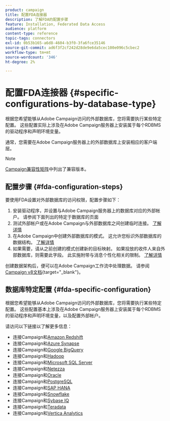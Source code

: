 ```yaml
---
product: campaign
title: 配置FDA连接器
description: 了解FDA的配置步骤
feature: Installation, Federated Data Access
audience: platform
content-type: reference
topic-tags: connectors
exl-id: 0b53b165-a6d8-4604-b3f0-3fa6fce35146
source-git-commit: ad6f3f2cf242d28de9e6da5cec100e096c5cbec2
workflow-type: tm+mt
source-wordcount: '346'
ht-degree: 2%

---
```


# 配置FDA连接器 {#specific-configurations-by-database-type}



根据您希望能够从Adobe Campaign访问的外部数据库，您将需要执行某些特定配置。 这些配置实际上涉及在Adobe Campaign服务器上安装属于每个RDBMS的驱动程序和声明环境变量。

通常，您需要在Adobe Campaign服务器上的外部数据库上安装相应的客户端层。

>[!NOTE]
>
>[Campaign兼容性矩阵](../../rn/using/compatibility-matrix.md#FederatedDataAccessFDA)中列出了兼容版本。
>

## 配置步骤 {#fda-configuration-steps}

要使用FDA设置对外部数据库的访问权限，配置步骤如下：

1. 安装驱动程序，并设置与Adobe Campaign服务器上的数据库对应的外部帐户。 请参阅下面列出的特定于数据库的页面[](#fda-specific-configuration)
1. 测试外部帐户或在Adobe Campaign与外部数据库之间创建临时连接。 [了解详情](../../installation/using/connecting-to-database.md)
1. 在Adobe Campaign中创建外部数据库的模式。 这允许您标识外部数据库的数据结构。 [了解详情](../../installation/using/creating-data-schema.md)
1. 如果需要，请从之前创建的模式创建新的目标映射。 如果投放的收件人来自外部数据库，则需要此字段。 此实施附带与消息个性化相关的限制。 [了解详情](../../installation/using/defining-data-mapping.md)

创建数据架构后，便可以在Adobe Campaign工作流中处理数据。 请参阅[Campaign v8文档](https://experienceleague.adobe.com/docs/campaign/automation/campaign-optimization/campaign-typologies.html?lang=zh-Hans){target="_blank"}。

## 数据库特定配置 {#fda-specific-configuration}

根据您希望能够从Adobe Campaign访问的外部数据库，您将需要执行某些特定配置。 这些配置基本上涉及在Adobe Campaign服务器上安装属于每个RDBMS的驱动程序和声明环境变量，以及配置外部帐户。

请访问以下链接以了解更多信息：

* 连接Campaign和[Amazon Redshift](../../installation/using/configure-fda-redshift.md)
* 连接Campaign和[Azure Synapse](../../installation/using/configure-fda-synapse.md)
* 连接Campaign和[Google BigQuery](../../installation/using/configure-fda-google-big-query.md)
* 连接Campaign和[Hadoop](../../installation/using/configure-fda-hadoop.md)
* 连接Campaign和[Microsoft SQL Server](../../installation/using/configure-fda-sql.md)
* 连接Campaign和[Netezza](../../installation/using/configure-fda-netezza.md)
* 连接Campaign和[Oracle](../../installation/using/configure-fda-oracle.md)
* 连接Campaign和[PostgreSQL](../../installation/using/configure-fda-postgresql.md)
* 连接Campaign和[SAP HANA](../../installation/using/configure-fda-sap-hana.md)
* 连接Campaign和[Snowflake](../../installation/using/configure-fda-snowflake.md)
* 连接Campaign和[Sybase IQ](../../installation/using/configure-fda-sybase.md)
* 连接Campaign和[Teradata](../../installation/using/configure-fda-teradata.md)
* 连接Campaign和[Vertica Analytics](../../installation/using/configure-fda-vertica.md)
